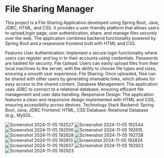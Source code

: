 # File Sharing Manager
This project is a File Sharing Application developed using Spring Boot, Java, JDBC, HTML, and CSS. It provides a user-friendly platform that allows users to upload,login page, user authentication, share, and manage files securely over the web. The application combines backend functionality powered by Spring Boot and a responsive frontend built with HTML and CSS.

Features
User Authentication: Implement a secure login functionality where users can register and log in to their accounts using credentials. Passwords are hashed for security.
File Upload: Users can easily upload files from their local machines to the server, with the ability to choose file types and sizes, ensuring a smooth user experience.
File Sharing: Once uploaded, files can be shared with other users by generating shareable links, which allows for easy access to the shared content.
Database Management: The application uses JDBC to connect to a relational database, ensuring efficient file management and user data handling.
Responsive Design: The application features a clean and responsive design implemented with HTML and CSS, ensuring accessibility across devices.
Technology Stack
Backend: Spring Boot, Java, JDBC
Frontend: HTML, CSS
Database: Relational Database (e.g., MySQL, 

![Screenshot 2024-11-05 192527](https://github.com/user-attachments/assets/bc58ca60-0705-4507-af1a-89728d122fd2)
![Screenshot 2024-11-05 192544](https://github.com/user-attachments/assets/fd7dbec3-39f8-48a0-8e9b-c628e3cffd7c)
![Screenshot 2024-11-05 192556](https://github.com/user-attachments/assets/70623e17-936a-4213-939e-03ca8aec787f)
![Screenshot 2024-11-05 192615](https://github.com/user-attachments/assets/5ca697d5-bf61-4358-a1cd-b0d541f71a53)
![Screenshot 2024-11-05 192628](https://github.com/user-attachments/assets/0c5e704a-7675-4baa-819b-6b3da1a36166)
![Screenshot 2024-11-05 192728](https://github.com/user-attachments/assets/545a8e04-9aeb-4b7f-a4ed-b7f7bca4c1fd)
![Screenshot 2024-11-05 192813](https://github.com/user-attachments/assets/b609b159-554a-4837-badd-89dab0a65232)
![Screenshot 2024-11-05 192824](https://github.com/user-attachments/assets/2d3d818a-ea75-4858-9c73-591f56d60608)
![Screenshot 2024-11-05 192837](https://github.com/user-attachments/assets/fa6c4759-abe9-4af8-a0c9-6957138063f2)
![Screenshot 2024-11-05 192923](https://github.com/user-attachments/assets/327fa0be-44b0-4c10-b0f3-ca792b6b3a0c)
![Screenshot 2024-11-05 192923](https://github.com/user-attachments/assets/631381c9-37fd-4d79-97c6-2bc084229f91)
